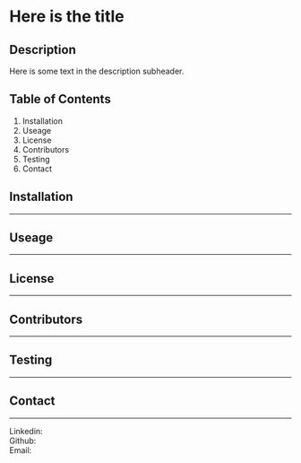 # Here is the title

## Description

Here is some text in the description subheader.

## Table of Contents

1. Installation
2. Useage
3. License
4. Contributors
5. Testing
6. Contact

## Installation

---

## Useage

---

## License

---

## Contributors

---

## Testing

---

## Contact

---

Linkedin:<br>
Github:<br>
Email:<br>
